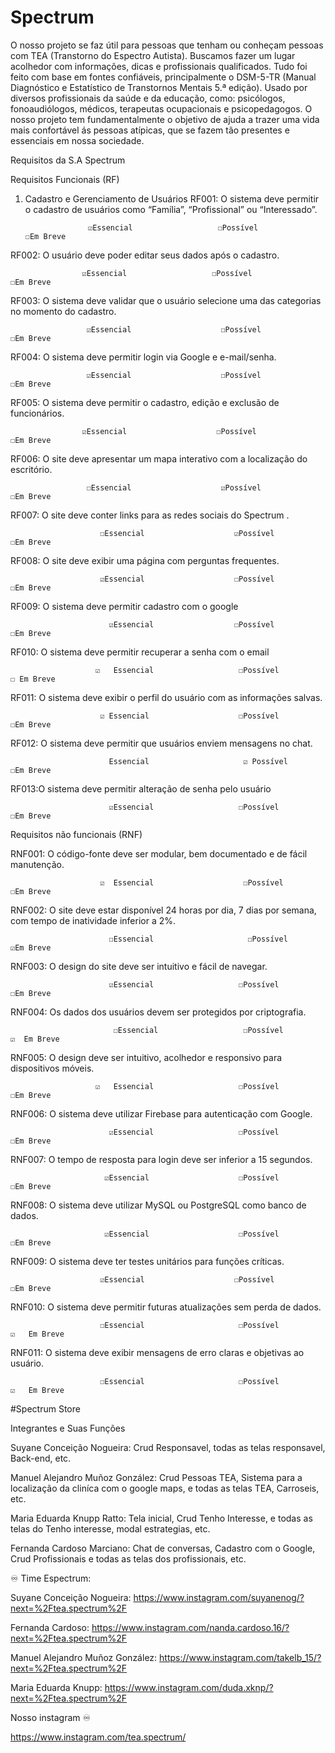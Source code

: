 # Spectrum
O nosso projeto se faz útil para pessoas que tenham ou conheçam pessoas com TEA (Transtorno do Espectro Autista). 
Buscamos fazer um lugar acolhedor com informações, dicas e profissionais qualificados. 
Tudo foi feito com base em fontes confiáveis, principalmente o DSM-5-TR (Manual Diagnóstico e Estatístico de Transtornos Mentais 5.ª edição). Usado por diversos profissionais da saúde e da educação, como: psicólogos, fonoaudiólogos, médicos, terapeutas ocupacionais e psicopedagogos. 
O nosso projeto tem fundamentalmente o objetivo de ajuda a trazer uma vida mais confortável ás pessoas atípicas, que se fazem tão presentes e essenciais em nossa sociedade.

Requisitos da S.A Spectrum 

Requisitos Funcionais (RF)

1. Cadastro e Gerenciamento de Usuários
RF001: O sistema deve permitir o cadastro de usuários como “Família”, “Profissional” ou “Interessado”.

                     ☑️Essencial                   ☐Possível                    ☐Em Breve               

RF002: O usuário deve poder editar seus dados após o cadastro.

                    ☑️Essencial                   ☐Possível                    ☐Em Breve     

RF003: O sistema deve validar que o usuário selecione uma das categorias no momento do cadastro.

                     ☑️Essencial                    ☐Possível                   ☐Em Breve     

RF004: O sistema deve permitir login via Google e e-mail/senha.

                     ☑️Essencial                    ☐Possível                     ☐Em Breve     


RF005: O sistema deve permitir o cadastro, edição e exclusão de funcionários. 

                    ☑️Essencial                    ☐Possível                     ☐Em Breve

RF006: O site deve apresentar um mapa interativo com a localização do escritório. 

                     ☐Essencial                    ☑️Possível                     ☐Em Breve

RF007: O site deve conter links para as redes sociais do Spectrum . 

                        ☐Essencial                    ☑️Possível                     ☐Em Breve

RF008: O site deve exibir uma página com perguntas frequentes. 

                        ☑️Essencial                    ☐Possível                     ☐Em Breve

RF009: O sistema deve permitir cadastro com o google 

                          ☑️Essencial                  ☐Possível                     ☐Em Breve

RF010: O sistema deve permitir recuperar a senha com o email 
                     
                       ☑️   Essencial                   ☐Possível                    ☐ Em Breve


RF011: O sistema deve exibir o perfil do usuário com as informações salvas.

                        ☑️ Essencial                    ☐Possível                   ☐Em Breve

RF012: O sistema deve permitir que usuários enviem mensagens no chat.

                          Essencial                     ☑️ Possível                   ☐Em Breve

RF013:O sistema deve permitir alteração de senha pelo usuário

                          ☑️Essencial                   ☐Possível                     ☐Em Breve



Requisitos não funcionais (RNF)

RNF001: O código-fonte deve ser modular, bem documentado e de fácil manutenção.
 
                        ☑️  Essencial                    ☐Possível                      ☐Em Breve

RNF002: O site deve estar disponível 24 horas por dia, 7 dias por semana, com tempo de inatividade inferior a 2%.  

                          ☐Essencial                     ☐Possível                     ☑️Em Breve

RNF003: O design do site deve ser intuitivo e fácil de navegar. 

                          ☑️Essencial                   ☐Possível                      ☐Em Breve

RNF004: Os dados dos usuários devem ser protegidos por criptografia. 

                           ☐Essencial                   ☐Possível                   ☑️  Em Breve

RNF005: O design deve ser intuitivo, acolhedor e responsivo para dispositivos móveis. 

                       ☑️   Essencial                   ☐Possível                      ☐Em Breve

RNF006: O sistema deve utilizar Firebase para autenticação com Google.

                          ☑️Essencial                   ☐Possível                      ☐Em Breve

RNF007: O tempo de resposta para login deve ser inferior a 15 segundos.

                         ☑️Essencial                    ☐Possível                      ☐Em Breve


RNF008: O sistema deve utilizar MySQL ou PostgreSQL como banco de dados.

                         ☑️Essencial                    ☐Possível                      ☐Em Breve



RNF009: O sistema deve ter testes unitários para funções críticas.
                     
                        ☑️Essencial                    ☐Possível                     ☐Em Breve

RNF010: O sistema deve permitir futuras atualizações sem perda de dados.


                        ☐Essencial                     ☐Possível                  ☑️   Em Breve

RNF011: O sistema deve exibir mensagens de erro claras e objetivas ao usuário.


                        ☐Essencial                     ☐Possível                  ☑️   Em Breve


#Spectrum Store








Integrantes e Suas Funções 

Suyane Conceição Nogueira:
Crud Responsavel, todas as telas responsavel, Back-end, etc.

Manuel Alejandro Muñoz González:
Crud Pessoas TEA, Sistema para a localização da cliníca com o google maps, e todas as telas TEA, Carroseis, etc.

Maria Eduarda Knupp Ratto:
Tela inicial, Crud Tenho Interesse, e todas as telas do Tenho interesse, modal estrategias, etc.

Fernanda Cardoso Marciano:
Chat de conversas, Cadastro com o Google, Crud Profissionais e todas as telas dos profissionais, etc.



♾️ Time Espectrum:

Suyane Conceição Nogueira: https://www.instagram.com/suyanenog/?next=%2Ftea.spectrum%2F

Fernanda Cardoso: https://www.instagram.com/nanda.cardoso.16/?next=%2Ftea.spectrum%2F

Manuel Alejandro Muñoz González: https://www.instagram.com/takelb_15/?next=%2Ftea.spectrum%2F

Maria Eduarda Knupp: https://www.instagram.com/duda.xknp/?next=%2Ftea.spectrum%2F

Nosso instagram ♾️

https://www.instagram.com/tea.spectrum/
